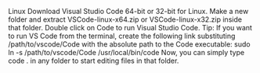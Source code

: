 Linux
Download Visual Studio Code 64-bit or 32-bit for Linux.
Make a new folder and extract VSCode-linux-x64.zip or VSCode-linux-x32.zip inside that folder.
Double click on Code to run Visual Studio Code.
Tip: If you want to run VS Code from the terminal, create the following link substituting /path/to/vscode/Code with the absolute path to the Code executable:
	sudo ln -s /path/to/vscode/Code /usr/local/bin/code
Now, you can simply type code . in any folder to start editing files in that folder.
